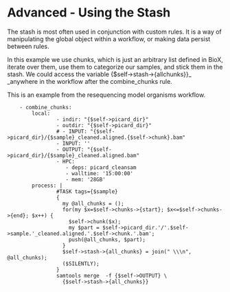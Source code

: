 # Advanced - Using the Stash

The stash is most often used in conjunction with custom rules. It is a way of manipulating the global object within a workflow, or making data persist between rules.

In this example we use chunks, which is just an arbitrary list defined in BioX, iterate over them, use them to categorize our samples, and stick them in the stash. We could access the variable {$self-&gt;stash-&gt;{allchunks}}_ _anywhere in the workflow after the combine\_chunks rule.

This is an example from the resequencing model organisms workflow.

```
    - combine_chunks:
        local:
                - indir: "{$self->picard_dir}"
                - outdir: "{$self->picard_dir}"
                # - INPUT: "{$self->picard_dir}/{$sample}_cleaned.aligned.{$self->chunk}.bam"
                - INPUT: ''
                - OUTPUT: "{$self->picard_dir}/{$sample}_cleaned.aligned.bam"
                - HPC:
                   - deps: picard_cleansam
                   - walltime: '15:00:00'
                   - mem: '28GB'
        process: |
                #TASK tags={$sample}
                {
                  my @all_chunks = ();
                  for(my $x=$self->chunks->{start}; $x<=$self->chunks->{end}; $x++) {
                    $self->chunk($x);
                    my $part = $self->picard_dir.'/'.$self->sample.'_cleaned.aligned.'.$self->chunk.'.bam';
                    push(@all_chunks, $part);
                  }
                  $self->stash->{all_chunks} = join(" \\\n", @all_chunks);
                  ($SILENTLY);
                }
                samtools merge  -f {$self->OUTPUT} \
                  {$self->stash->{all_chunks}}

```




